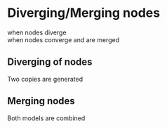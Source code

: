 # Diverging/Merging nodes

when nodes diverge  
when nodes converge and are merged

## Diverging of nodes

Two copies are generated

## Merging nodes

Both models are combined
